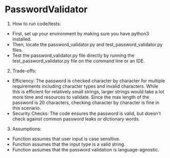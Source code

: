 # PasswordValidator

1. How to run code/tests:
- First, set up your environment by making sure you have python3 installed.
- Then, locate the password_validator.py and test_password_validator.py files.
- Test the password_validator.py file directly by running the test_password_validator.py file on the command line or an IDE.
2. Trade-offs:
- Efficiency: The password is checked character by character for multiple requirements including character types and invalid characters. While this is efficient for relatively small strings, larger strings would take a lot more time and resources to validate. Since the max length of the password is 20 characters, checking character by character is fine in this scenario.
- Security Checks: The code ensures the password is valid, but doesn't check against common password leaks or dictionary words.
3. Assumptions:
- Function assumes that user input is case sensitive.
- Function assumes that the input type is a valid string.
- Function assumes that the password validation is language-agnostic.
